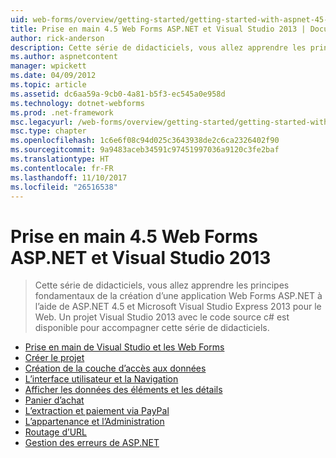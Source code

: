 ```yaml
---
uid: web-forms/overview/getting-started/getting-started-with-aspnet-45-web-forms/index
title: Prise en main 4.5 Web Forms ASP.NET et Visual Studio 2013 | Documents Microsoft
author: rick-anderson
description: Cette série de didacticiels, vous allez apprendre les principes fondamentaux de la création d’une application Web Forms ASP.NET à l’aide de ASP.NET 4.5 et Visual Studio 2013 Express pour le Web. Un Visua...
ms.author: aspnetcontent
manager: wpickett
ms.date: 04/09/2012
ms.topic: article
ms.assetid: dc6aa59a-9cb0-4a81-b5f3-ec545a0e958d
ms.technology: dotnet-webforms
ms.prod: .net-framework
msc.legacyurl: /web-forms/overview/getting-started/getting-started-with-aspnet-45-web-forms
msc.type: chapter
ms.openlocfilehash: 1c6e6f08c94d025c3643938de2c6ca2326402f90
ms.sourcegitcommit: 9a9483aceb34591c97451997036a9120c3fe2baf
ms.translationtype: HT
ms.contentlocale: fr-FR
ms.lasthandoff: 11/10/2017
ms.locfileid: "26516538"
---
```

<a name="getting-started-with-aspnet-45-web-forms-and-visual-studio-2013"></a>Prise en main 4.5 Web Forms ASP.NET et Visual Studio 2013
====================
> Cette série de didacticiels, vous allez apprendre les principes fondamentaux de la création d’une application Web Forms ASP.NET à l’aide de ASP.NET 4.5 et Microsoft Visual Studio Express 2013 pour le Web. Un projet Visual Studio 2013 avec le code source c# est disponible pour accompagner cette série de didacticiels.


- [Prise en main de Visual Studio et les Web Forms](introduction-and-overview.md)
- [Créer le projet](create-the-project.md)
- [Création de la couche d’accès aux données](create_the_data_access_layer.md)
- [L’interface utilisateur et la Navigation](ui_and_navigation.md)
- [Afficher les données des éléments et les détails](display_data_items_and_details.md)
- [Panier d’achat](shopping-cart.md)
- [L’extraction et paiement via PayPal](checkout-and-payment-with-paypal.md)
- [L’appartenance et l’Administration](membership-and-administration.md)
- [Routage d’URL](url-routing.md)
- [Gestion des erreurs de ASP.NET](aspnet-error-handling.md)
